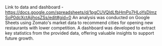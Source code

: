 Link to data and dashboard - https://docs.google.com/spreadsheets/d/1pgCUVQldLfbHmPo7HLoYsDImzSoP0dcXctAjjhosZSs/edit#gid=0
An analysis was conducted on Google Sheets using Zomato's market data to recommend cities for opening new restaurants with lower competition. A dashboard was developed to extract key statistics from the provided data, offering valuable insights to support future growth.
